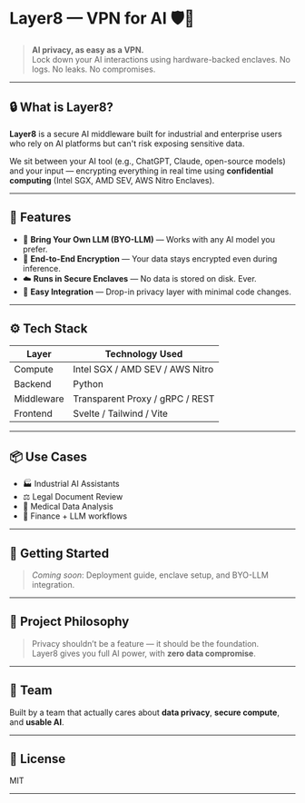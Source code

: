# Layer8 — VPN for AI 🛡️🤖

> **AI privacy, as easy as a VPN.**  
> Lock down your AI interactions using hardware-backed enclaves. No logs. No leaks. No compromises.

---

## 🔒 What is Layer8?

**Layer8** is a secure AI middleware built for industrial and enterprise users who rely on AI platforms but can't risk exposing sensitive data.

We sit between your AI tool (e.g., ChatGPT, Claude, open-source models) and your input — encrypting everything in real time using **confidential computing** (Intel SGX, AMD SEV, AWS Nitro Enclaves).

---

## 🚀 Features

- 🧠 **Bring Your Own LLM (BYO-LLM)** — Works with any AI model you prefer.
- 🔐 **End-to-End Encryption** — Your data stays encrypted even during inference.
- ☁️ **Runs in Secure Enclaves** — No data is stored on disk. Ever.
- 🧩 **Easy Integration** — Drop-in privacy layer with minimal code changes.

---

## ⚙️ Tech Stack

| Layer      | Technology Used                     |
|------------|-------------------------------------|
| Compute    | Intel SGX / AMD SEV / AWS Nitro     |
| Backend    | Python			           |
| Middleware | Transparent Proxy / gRPC / REST     |
| Frontend   | Svelte / Tailwind / Vite            |

---

## 📦 Use Cases

- 🏭 Industrial AI Assistants
- ⚖️ Legal Document Review
- 🏥 Medical Data Analysis
- 🧾 Finance + LLM workflows

---

## 🧪 Getting Started

> _Coming soon_: Deployment guide, enclave setup, and BYO-LLM integration.

---

## 🧠 Project Philosophy

> Privacy shouldn’t be a feature — it should be the foundation.  
> Layer8 gives you full AI power, with **zero data compromise**.

---

## 👥 Team

Built by a team that actually cares about **data privacy**, **secure compute**, and **usable AI**.

---

## 📜 License

MIT

---

